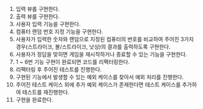 1. 입력 뷰를 구현한다.
2. 출력 뷰를 구현한다.
3. 사용자 입력 기능을 구현한다.
4. 컴퓨터 랜덤 번호 지정 기능을 구현한다.
5. 사용자가 입력한 숫자와 랜덤으로 지정된 컴퓨터의 번호를 비교하여 주어진 3가지 경우(스트라이크, 볼/스트라이크, 낫싱)의 결과를 출력하도록 구현한다.
6. 사용자가 정답을 맞히면 게임을 재시작하거나 종료할 수 있는 기능을 구현한다.
7. 1 ~ 6번 기능 구현이 완료되면 코드를 리팩터링한다.
8. 리팩터링 후 주어진 테스트를 진행한다.
9. 구현된 기능에서 발생할 수 있는 예외 케이스를 찾아서 예외 처리를 진행한다.
10. 주어진 테스트 케이스 외에 추가 예외 케이스가 존재한다면 테스트 케이스를 추가하여 테스트를 재진행한다.
11. 구현을 완료한다.
